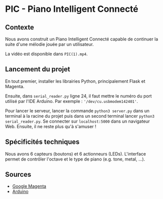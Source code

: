 # PIC - Piano Intelligent Connecté

## Contexte

Nous avons construit un Piano Intelligent Connecté capable de continuer la suite d'une mélodie jouée par un utilisateur.

La vidéo est disponible dans `PIC(1).mp4`.

## Lancement du projet

En tout premier, installer les librairies Python, principalement Flask et Magenta.

Ensuite, dans `serial_reader.py` ligne 24, il faut mettre le numéro du port utilisé par l'IDE Arduino. Par exemple : `'/dev/cu.usbmodem142401'`.

Pour lancer le serveur, lancer la commande `python3 server.py` dans un terminal à la racine du projet puis dans un second terminal lancer `python3 serial_reader.py`. Se connecter sur `localhost:5000` dans un navigateur Web. Ensuite, il ne reste plus qu'à s'amuser !

## Spécificités techniques

Nous avons 6 capteurs (boutons) et 6 actionneurs (LEDs). L'interface permet de contrôler l'octave et le type de piano (e.g. tone, metal, ...).

## Sources

- [Google Magenta](https://magenta.tensorflow.org/)
- [Arduino](https://www.arduino.cc/)
